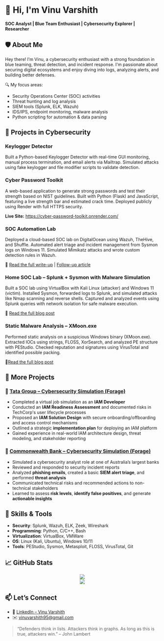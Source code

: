 # 👋 Hi, I'm Vinu Varshith  
**SOC Analyst | Blue Team Enthusiast | Cybersecurity Explorer | Researcher**



## 🛡️ About Me

Hey there! I’m Vinu, a cybersecurity enthusiast with a strong foundation in blue teaming, threat detection, and incident response. I'm passionate about securing digital ecosystems and enjoy diving into logs, analyzing alerts, and building better defenses.

🔍 My focus areas:
- Security Operations Center (SOC) activities
- Threat hunting and log analysis
- SIEM tools (Splunk, ELK, Wazuh)
- IDS/IPS, endpoint monitoring, malware analysis
- Python scripting for automation & data parsing


## 🔬 Projects in Cybersecurity

### Keylogger Detector
Built a Python-based Keylogger Detector with real-time GUI monitoring, manual process termination, and email alerts via Mailtrap.
Simulated attacks using fake keylogger and file modifier scripts to validate detection.

### Cyber Password Toolkit
A web-based application to generate strong passwords and test their strength based on NIST guidelines.
Built with Python (Flask) and JavaScript, featuring a live strength bar and estimated crack time.
Deployed publicly using Render with full HTTPS security.

<b>Live Site:</b> https://cyber-password-toolkit.onrender.com/

### SOC Automation Lab
Deployed a cloud-based SOC lab on DigitalOcean using Wazuh, TheHive, and Shuffle.
Automated alert triage and incident management from Sysmon logs on Windows 11.
Simulated Mimikatz attacks and wrote custom detection rules in Wazuh.

📘 [Read the full write-up](https://medium.com/@vinuvarshith95/building-a-soc-automation-lab-phase-1-5f576b8b4497) | [Follow-up article](https://medium.com/@vinuvarshith95/building-a-soc-automation-lab-phase-2-7f3e46dc79f8)

### Home SOC Lab – Splunk + Sysmon with Malware Simulation
Built a SOC lab using VirtualBox with Kali Linux (attacker) and Windows 11 (victim).
Installed Sysmon, forwarded logs to Splunk, and simulated attacks like Nmap scanning and reverse shells.
Captured and analyzed events using Splunk queries with network isolation for safe malware execution.

📘 [Read the full blog post](https://medium.com/@vinuvarshith95/building-my-first-home-lab-b51d83145691)


### Static Malware Analysis – XMoon.exe
Performed static analysis on a suspicious Windows binary (XMoon.exe).
Extracted IOCs using strings, FLOSS, XorSearch, and analyzed PE structure with PEStudio.
Checked reputation and signatures using VirusTotal and identified possible packing.

📘[Read the full blog post](https://medium.com/@vinuvarshith95/understanding-malware-a-journey-into-static-analysis-51238a5eed16)



## 🧠 More Projects

### 🏢 [Tata Group – Cybersecurity Simulation (Forage)](https://www.theforage.com/)
- Completed a virtual job simulation as an **IAM Developer**
- Conducted an **IAM Readiness Assessment** and documented risks in TechCorp's user lifecycle processes
- Proposed an **IAM Solution Design** with secure onboarding/offboarding and access control mechanisms
- Outlined a strategic **implementation plan** for deploying an IAM platform
- Gained experience in real-world IAM architecture design, threat modeling, and stakeholder reporting

### 🏦 [Commonwealth Bank – Cybersecurity Simulation (Forage)](https://www.theforage.com/)
- Simulated a cybersecurity analyst role at one of Australia’s largest banks
- Reviewed and responded to security incident reports
- Analyzed **phishing emails**, created a basic **SIEM alert triage**, and performed **threat analysis**
- Communicated technical risks and recommended actions to non-technical stakeholders
- Learned to assess **risk levels**, **identify false positives**, and generate **actionable insights**


## 🧰 Skills & Tools

- **Security**: Splunk, Wazuh, ELK, Zeek, Wireshark
- **Programming**: Python, C/C++, Bash
- **Virtualization**: VirtualBox, VMWare
- **OS**: Linux (Kali, Ubuntu), Windows 10/11
- **Tools**: PEStudio, Sysmon, Metasploit, FLOSS, VirusTotal, Git



## 📈 GitHub Stats

<p align="center">
  <img src="https://github-readme-stats.vercel.app/api?username=vinuvarshith95&show_icons=true&theme=default" />
  <br>
  <img src="https://github-readme-streak-stats.herokuapp.com/?user=vinuvarshith95" />
</p>



## 📫 Let’s Connect

- 💼 [LinkedIn – Vinu Varshith](https://www.linkedin.com/in/vinuvarshithalagappan/)
- ✉️ vinuvarshith95@gmail.com



> “Defenders think in lists. Attackers think in graphs. As long as this is true, attackers win.” – John Lambert

